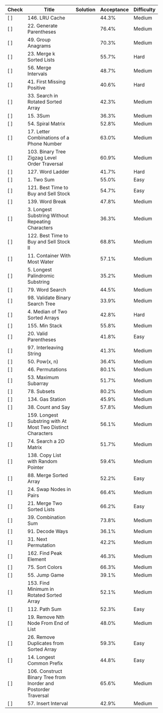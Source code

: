 | Check | Title                                | Solution  | Acceptance | Difficulty |
|-------|--------------------------------------|-----------|------------|------------|
| [ ]   | 146. LRU Cache                       |           | 44.3%      | Medium     |
| [ ]   | 22. Generate Parentheses             |           | 76.4%      | Medium     |
| [ ]   | 49. Group Anagrams                   |           | 70.3%      | Medium     |
| [ ]   | 23. Merge k Sorted Lists             |           | 55.7%      | Hard       |
| [ ]   | 56. Merge Intervals                  |           | 48.7%      | Medium     |
| [ ]   | 41. First Missing Positive           |           | 40.6%      | Hard       |
| [ ]   | 33. Search in Rotated Sorted Array   |           | 42.3%      | Medium     |
| [ ]   | 15. 3Sum                             |           | 36.3%      | Medium     |
| [ ]   | 54. Spiral Matrix                    |           | 52.8%      | Medium     |
| [ ]   | 17. Letter Combinations of a Phone Number |       | 63.0%      | Medium     |
| [ ]   | 103. Binary Tree Zigzag Level Order Traversal |   | 60.9%      | Medium     |
| [ ]   | 127. Word Ladder                     |           | 41.7%      | Hard       |
| [ ]   | 1. Two Sum                           |           | 55.0%      | Easy       |
| [ ]   | 121. Best Time to Buy and Sell Stock |           | 54.7%      | Easy       |
| [ ]   | 139. Word Break                      |           | 47.8%      | Medium     |
| [ ]   | 3. Longest Substring Without Repeating Characters | | 36.3%      | Medium     |
| [ ]   | 122. Best Time to Buy and Sell Stock II |        | 68.8%      | Medium     |
| [ ]   | 11. Container With Most Water        |           | 57.1%      | Medium     |
| [ ]   | 5. Longest Palindromic Substring     |           | 35.2%      | Medium     |
| [ ]   | 79. Word Search                      |           | 44.5%      | Medium     |
| [ ]   | 98. Validate Binary Search Tree      |           | 33.9%      | Medium     |
| [ ]   | 4. Median of Two Sorted Arrays       |           | 42.8%      | Hard       |
| [ ]   | 155. Min Stack                       |           | 55.8%      | Medium     |
| [ ]   | 20. Valid Parentheses                |           | 41.8%      | Easy       |
| [ ]   | 97. Interleaving String              |           | 41.3%      | Medium     |
| [ ]   | 50. Pow(x, n)                        |           | 36.4%      | Medium     |
| [ ]   | 46. Permutations                     |           | 80.1%      | Medium     |
| [ ]   | 53. Maximum Subarray                 |           | 51.7%      | Medium     |
| [ ]   | 78. Subsets                          |           | 80.2%      | Medium     |
| [ ]   | 134. Gas Station                     |           | 45.9%      | Medium     |
| [ ]   | 38. Count and Say                    |           | 57.8%      | Medium     |
| [ ]   | 159. Longest Substring with At Most Two Distinct Characters | | 56.1%      | Medium     |
| [ ]   | 74. Search a 2D Matrix               |           | 51.7%      | Medium     |
| [ ]   | 138. Copy List with Random Pointer   |           | 59.4%      | Medium     |
| [ ]   | 88. Merge Sorted Array               |           | 52.2%      | Easy       |
| [ ]   | 24. Swap Nodes in Pairs              |           | 66.4%      | Medium     |
| [ ]   | 21. Merge Two Sorted Lists           |           | 66.2%      | Easy       |
| [ ]   | 39. Combination Sum                  |           | 73.8%      | Medium     |
| [ ]   | 91. Decode Ways                      |           | 36.1%      | Medium     |
| [ ]   | 31. Next Permutation                 |           | 42.2%      | Medium     |
| [ ]   | 162. Find Peak Element               |           | 46.3%      | Medium     |
| [ ]   | 75. Sort Colors                      |           | 66.3%      | Medium     |
| [ ]   | 55. Jump Game                        |           | 39.1%      | Medium     |
| [ ]   | 153. Find Minimum in Rotated Sorted Array |     | 52.1%      | Medium     |
| [ ]   | 112. Path Sum                        |           | 52.3%      | Easy       |
| [ ]   | 19. Remove Nth Node From End of List |           | 48.0%      | Medium     |
| [ ]   | 26. Remove Duplicates from Sorted Array |       | 59.3%      | Easy       |
| [ ]   | 14. Longest Common Prefix           |           | 44.8%      | Easy       |
| [ ]   | 106. Construct Binary Tree from Inorder and Postorder Traversal | | 65.6%      | Medium     |
| [ ]   | 57. Insert Interval                  |           | 42.9%      | Medium     |
